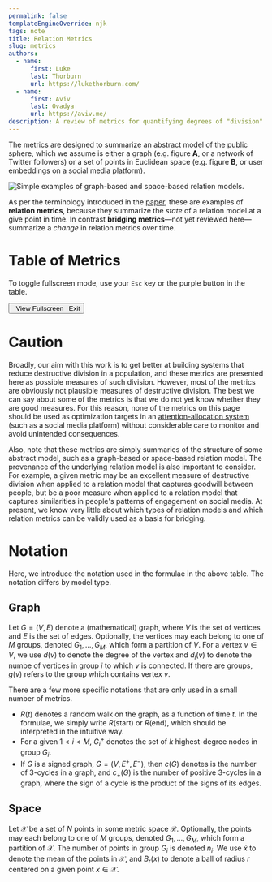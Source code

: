 ```yaml
---
permalink: false
templateEngineOverride: njk
tags: note
title: Relation Metrics
slug: metrics
authors:
  - name:
      first: Luke
      last: Thorburn
      url: https://lukethorburn.com/
  - name:
      first: Aviv
      last: Ovadya
      url: https://aviv.me/
description: A review of metrics for quantifying degrees of "division" or "polarization".
---
```


The metrics are designed to summarize an abstract model of the public sphere, which we assume is either a graph (e.g. figure **A**, or a network of Twitter followers) or a set of points in Euclidean space (e.g. figure **B**, or user embeddings on a social media platform).

<div class="fig outset-2">
	<img src="/img/model-types.png" alt="Simple examples of graph-based and space-based relation models." />
</div>

As per the terminology introduced in the [paper](/paper/), these are examples of **relation metrics**, because they summarize the *state* of a relation model at a give point in time. In contrast **bridging metrics**—not yet reviewed here—summarize a *change* in relation metrics over time.

# Table of Metrics

To toggle fullscreen mode, use your `Esc` key or the purple button in the table.

<div class="outer-wrap" id="table-of-metrics">
	<button onclick="document.querySelector('html').classList.toggle('fullscreen')">
		<span class="expand"><i class="fas fa-expand-wide"></i>&ensp;View Fullscreen</span>
		<span class="compress"><i class="fas fa-compress-wide"></i>&ensp;Exit</span>
	</button>
	<div class="inner-wrap"></div>
</div>
<script src="/js/metrics-table.js"></script>

# Caution

Broadly, our aim with this work is to get better at building systems that reduce destructive division in a population, and these metrics are presented here as possible measures of such division. However, most of the metrics are obviously not plausible measures of destructive division. The best we can say about some of the metrics is that we do not yet know whether they are good measures. For this reason, none of the metrics on this page should be used as optimization targets in an [attention-allocation system](/paper/) (such as a social media platform) without considerable care to monitor and avoid unintended consequences.

Also, note that these metrics are simply summaries of the structure of some abstract model, such as a graph-based or space-based relation model. The provenance of the underlying relation model is also important to consider. For example, a given metric may be an excellent measure of destructive division when applied to a relation model that captures goodwill between people, but be a poor measure when applied to a relation model that captures similarities in people's patterns of engagement on social media. At present, we know very little about which types of relation models and which relation metrics can be validly used as a basis for bridging.

# Notation

Here, we introduce the notation used in the formulae in the above table. The notation differs by model type.

## Graph

Let $G=(V,E)$ denote a (mathematical) graph, where $V$ is the set of vertices and $E$ is the set of edges. Optionally, the vertices may each belong to one of $M$ groups, denoted $G_1,\dots,G_M$, which form a partition of $V$. For a vertex $v\in V$, we use $d(v)$ to denote the degree of the vertex and $d_i(v)$ to denote the numbe of vertices in group $i$ to which $v$ is connected. If there are groups, $g(v)$ refers to the group which contains vertex $v$.

There are a few more specific notations that are only used in a small number of metrics.

- $R(t)$ denotes a random walk on the graph, as a function of time $t$. In the formulae, we simply write $R(\mathsf{start})$ or $R(\mathsf{end})$, which should be interpreted in the intuitive way.
- For a given $1<i<M$, $G_i^+$ denotes the set of $k$ highest-degree nodes in group $G_i$.
- If $G$ is a signed graph, $G=(V,E^+,E^-)$, then $c(G)$ denotes is the number of 3-cycles in a graph, and $c_+(G)$ is the number of positive 3-cycles in a graph, where the sign of a cycle is the product of the signs of its edges.

## Space

Let $\mathcal{X}$ be a set of $N$ points in some metric space $\mathcal{R}$. Optionally, the points may each belong to one of $M$ groups, denoted $G_1,\dots,G_M$, which form a partition of $\mathcal{X}$. The number of points in group $G_i$ is denoted $n_i$. We use $\bar{x}$ to denote the mean of the points in $\mathcal{X}$, and $B_r(x)$ to denote a ball of radius $r$ centered on a given point $x\in\mathcal{X}$.